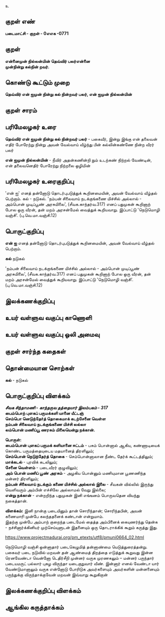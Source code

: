 உ

## குறள் எண் 

**படைமாட்சி - குறள் - 0எஎக -0771**

## குறள் 

**என்னைமுன் நில்லன்மின் தெவ்விர் பலர்என்னை  
முன்நின்று கல்நின் றவர்.**

## கொண்டு கூட்டும் முறை

**தெவ்விர் என் ஐமுன் நின்று கல் நின்றவர் பலர், என் ஐமுன் நில்லன்மின்**

## குறள் சாரம் 


## பரிமேலழகர் உரை

**தெவ்விர் என் ஐமுன் நின்று கல் நின்றவர் பலர்** - பகைவீர், இன்று இங்கு என் தலைவன் எதிர் போரேற்று நின்று அவன் வேல்வாய் வீழ்ந்து பின் கல்லின்கண்ணே நின்ற வீரர் பலர் 

**என் ஐமுன் நில்லன்மின்** - நீவிர் அதன்கணின்றி நும் உடற்கண் நிற்றல் வேண்டின், என் தலைவனெதிர் போரேற்று நிற்றலை ஒழிமின் 

## பரிமேலழகர் உரைகுறிப்பு

'என் ஐ' எனத் தன்னோடு தொடர்புபடுத்துக் கூறினமையின், அவன் வேல்வாய் வீழ்தல் பெற்றாம். கல் - நடுகல். 'நம்பன் சிலைவாய் நடக்குங்கணை மிச்சில் அல்லால் - அம்பொன் முடிப்பூண் அரசுமிலை', (சீவக.காந்தர்வ.317) எனப் பதுமுகன் கூறினாற் போல ஒரு வீரன், தன் மறம் அரசன்மேல் வைத்துக் கூறியவாறு. இப்பாட்டு 'நெடுமொழி வஞ்சி'. (பு.வெ.மா.வஞ்சி.12)

## பொருட்குறிப்பு 

**என் ஐ** எனத் தன்னோடு தொடர்புபடுத்துக் கூறினமையின், அவன் வேல்வாய் வீழ்தல் பெற்றாம். 

**கல்** நடுகல்

'நம்பன் சிலைவாய் நடக்குங்கணை மிச்சில் அல்லால் - அம்பொன் முடிப்பூண் அரசுமிலை', (சீவக.காந்தர்வ.317) எனப் பதுமுகன் கூறினாற் போல ஒரு வீரன், தன் மறம் அரசன்மேல் வைத்துக் கூறியவாறு. இப்பாட்டு 'நெடுமொழி வஞ்சி'. (பு.வெ.மா.வஞ்சி.12)

## இலக்கணக்குறிப்பு  


## உயர் வள்ளுவ வகுப்பு காணொளி


## உயர் வள்ளுவ வகுப்பு ஒலி அமைவு 

 
## குறள் சார்ந்த கதைகள் 


## தொன்மையான சொற்கள்

**கல்** - நடுகல்

## பொருட்குறிப்பு விளக்கம்

**_சீவக சிந்தாமணி - காந்தருவ தத்தையார் இலம்பகம் - 317_  
பைம்பொற் புளகப் பருமக்களி யானை யீட்டஞ்  
செம்பொ னெடுந்தோ்த் தொகைமாக் கடற்சேனை வெள்ள  
நம்பன் சிலைவாய் நடக்குங்கணை மிச்சி லல்லா  
லம்பொன் மணிப்பூ ணரசும் மிலையென்று நக்கான்.**

**பொருள்:**   
**பைம்பொன் புளகப் பருமக் களியானை ஈட்டம்** - பசும் பொன்னால் ஆகிய, கண்ணாடியைக் கொண்ட பருமத்தையுடைய மதயானைத் திரளிலும்;   
**செம்பொன் நெடுந்தேர்த் தொகை** - செம்பொன்னாலான நீண்ட தேர்க் கூட்டத்திலும்;   
**மாக்கடல்** - புரவிக் கடலிலும்;   
**சேனை வெள்ளம்** - படைவீரர் குழுவிலும்;    
**அம் பொன் மணிப் பூண் அரசும்** - அழகிய பொன்னும் மணியுமான பூணணிந்த மன்னர் திரளிலும்;    
**நம்பன் சிலைவாய் நடக்கும் கணை மிச்சில் அல்லால் இலை** - சீவகன் வில்லில் இருந்து வெளிவரும் அம்பின் எச்சிலே அல்லாமல் வேறு இல்லை;  
**என்று நக்கான்** - என்றறிந்த பதுமுகன் இனி எங்ஙனம் பொருவதென வியந்து நகைத்தான்.

**விளக்கம்:** இனி நான்கு படையினும் தான் சொரிந்தான்; சொரிந்தபின், அவன் கணைமாரி முன்பே கலந்ததனைக் கண்டான் என்றுமாம்.   
இதற்கு முன்பே அம்பாற் குறைந்த படைமேல் தைத்த அம்பினைக் கையுணர்ந்து தென்க - நச்சினார்க்கினியர் முற்செய்யுளுடன் இதனையும் ஒரு தொடராக்கிக் கூறும் கருத்து இது. 

https://www.projectmadurai.org/pm_etexts/utf8/pmuni0664_02.html

நெடுமொழி வஞ்சி
ஒன்னாதார் படைகெழுமித்
தன்னாண்மை யெடுத்துரைத்தன்று.
பகைவர் படை நடுவில்
மறவன் தன் ஆண்மைத் திறத்தை எடுத்துக் கூறுவது
இன்ன ரெனவேண்டா வென்னோ டெதிர்சீறி
முன்னர் வருக முரணகலும் – மன்னர்
பருந்தார் படையமருட் பல்லார் புகழ
விருந்தா யடைகுறுவார் வீண்.
இன்னார் எனல் வேண்டா
யார் வேண்டுமானாலும் வருக
என்னோடு போரிடுக
அவர்களையும்
அவர்களின் மன்னனையும்
பருந்துக்கு விருந்தாக்குவேன்
மறவன் இவ்வாறு கூறுகிறான்
## இலக்கணக்குறிப்பு விளக்கம்


## ஆங்கில கருத்தாக்கம் 


